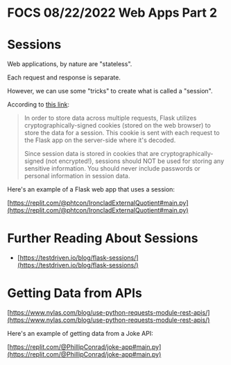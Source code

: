 # FOCS 08/22/2022  Web Apps Part 2

# Sessions

Web applications, by nature are "stateless".  

Each request and response is separate.

However, we can use some "tricks" to create what is called a "session".

According to [this link](https://testdriven.io/blog/flask-sessions/#:~:text=In%20order%20to%20store%20data,server%2Dside%20where%20it's%20decoded.):

> In order to store data across multiple requests, Flask utilizes cryptographically-signed cookies (stored on the web browser) to store the data for a session. This cookie is sent with each request to the Flask app on the server-side where it's decoded.
>
> Since session data is stored in cookies that are cryptographically-signed (not encrypted!), sessions should NOT be used for storing any sensitive information. You should never include passwords or personal information in session data.

Here's an example of a Flask web app that uses a session:

[https://replit.com/@phtcon/IroncladExternalQuotient#main.py](https://replit.com/@phtcon/IroncladExternalQuotient#main.py)


# Further Reading About Sessions

* [https://testdriven.io/blog/flask-sessions/](https://testdriven.io/blog/flask-sessions/)

# Getting Data from APIs

[https://www.nylas.com/blog/use-python-requests-module-rest-apis/](https://www.nylas.com/blog/use-python-requests-module-rest-apis/)

Here's an example of getting data from a Joke API:

[https://replit.com/@PhillipConrad/joke-app#main.py](https://replit.com/@PhillipConrad/joke-app#main.py)
